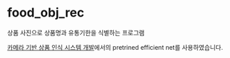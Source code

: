 # food_obj_rec

상품 사진으로 상품명과 유통기한을 식별하는 프로그램

[카메라 기반 상품 인식 시스템 개발](https://github.com/mu-in/muin_DL)에서의 pretrined efficient net를 사용하였습니다.
